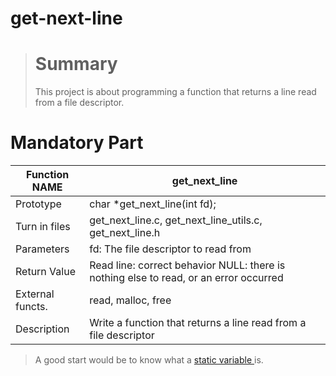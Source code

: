 # get-next-line
> # Summary
> This project is about programming a function that returns a line
read from a file descriptor.


# Mandatory Part

| Function NAME | get_next_line |
| ------ | ------ |
| Prototype | char *get_next_line(int fd); |
| Turn in files | get_next_line.c, get_next_line_utils.c, get_next_line.h |
| Parameters | fd: The file descriptor to read from |
| Return Value | Read line: correct behavior NULL: there is nothing else to read, or an error occurred |
| External functs. | read, malloc, free |
| Description | Write a function that returns a line read from a file descriptor |


> A good start would be to know what a <a href="https://en.wikipedia.org/wiki/Static_variable"> static variable </a> is.

